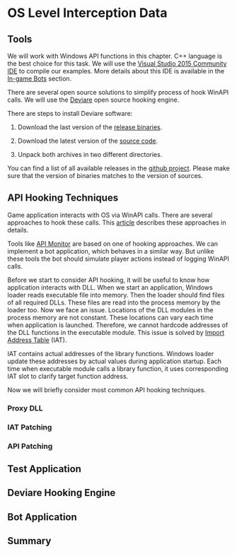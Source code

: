 # OS Level Interception Data

## Tools

We will work with Windows API functions in this chapter. C++ language is the best choice for this task. We will use the [Visual Studio 2015 Community IDE](https://www.visualstudio.com/en-us/products/visual-studio-express-vs.aspx#) to compile our examples. More details about this IDE is available in the [In-game Bots](../InGameBots/tools.md) section.

There are several open source solutions to simplify process of hook WinAPI calls. We will use the [Deviare](http://www.nektra.com/products/deviare-api-hook-windows/) open source hooking engine.

There are steps to install Deviare software:

1. Download the last version of the [release binaries](https://github.com/nektra/Deviare2/releases/download/v2.8.0/Deviare.2.8.0.zip).

2. Download the latest version of the [source code](https://github.com/nektra/Deviare2/archive/v2.8.0.zip).

3. Unpack both archives in two different directories.

You can find a list of all available releases in the [github project](https://github.com/nektra/Deviare2/releases). Please make sure that the version of binaries matches to the version of sources.

## API Hooking Techniques

Game application interacts with OS via WinAPI calls. There are several approaches to hook these calls. This [article](http://www.internals.com/articles/apispy/apispy.htm) describes these approaches in details.

Tools like [API Monitor](../ClickerBots/tools.md) are based on one of hooking approaches. We can implement a bot application, which behaves in a similar way. But unlike these tools the bot should simulate player actions instead of logging WinAPI calls.

Before we start to consider API hooking, it will be useful to know how application interacts with DLL. When we start an application, Windows loader reads executable file into memory. Then the loader should find files of all required DLLs. These files are read into the process memory by the loader too. Now we face an issue. Locations of the DLL modules in the process memory are not constant. These locations can vary each time when application is launched. Therefore, we cannot hardcode addresses of the DLL functions in the executable module. This issue is solved by [Import Address Table](http://sandsprite.com/CodeStuff/Understanding_imports.html) (IAT).

IAT contains actual addresses of the library functions. Windows loader update these addresses by actual values during application startup. Each time when executable module calls a library function, it uses corresponding IAT slot to clarify target function address.

Now we will briefly consider most common API hooking techniques. 

### Proxy DLL

### IAT Patching

### API Patching

## Test Application

## Deviare Hooking Engine

## Bot Application

## Summary